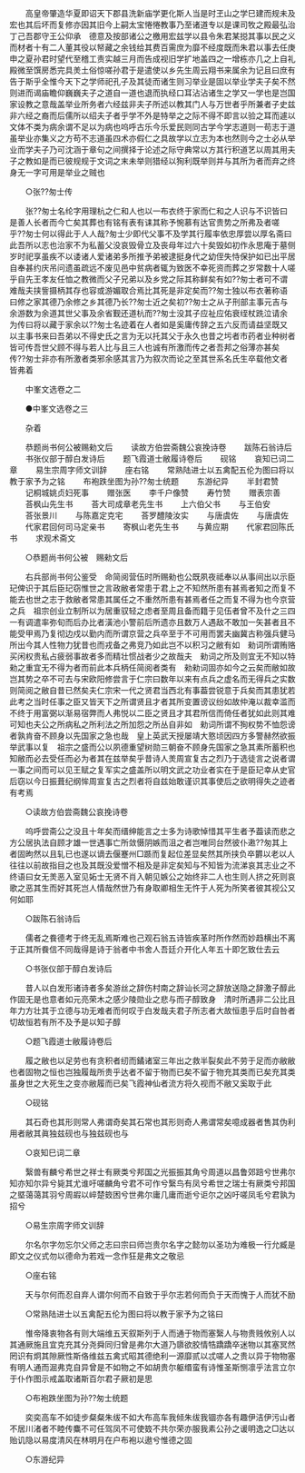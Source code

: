 <!-- { "loadSidebar": true } -->
　　高皇帝肇造华夏即诏天下郡县洗新庙学更化斯人当是时玊山之学巳建而规未及宏也其后坏而复修亦因其旧今上嗣太宝惓惓教事乃至诸道专以是课司牧之殿最弘治丁己吾郡守王公仰承　德意及按部诸公之檄用宏兹学以县令朱君某搃其事以民之义而材者十有二人董其役以帑藏之余钱给其费百需庶为靡不经度既而朱君以事去任庚申之夏孙君时望代至稽工责实越三月而告成视旧学扩地盖四之一增栋亦几之上自礼殿微至馔房悉完具羙土俗惊嗟孙君于是遣使以乡先生周云翔书来属余为记且曰庶有告于斯乎全惟今天下之学师祀孔子及其徒而诸生则习举业是固以举业学夫子矣不然则进而谒庙瞻仰巍巍夫子之道自一道也退而执经口耳沾沾诸生之学又一学也是岂国家设教之意哉盖举业所务者六经兹非夫子所述以教其门人与万世者乎所兼者子史兹非六经之裔而后儒所以绍夫子者乎学不外是特举之之际不得不即言以验之耳而遽以文体不类为病余谓不足以为病也呜呼古乐今乐爱民则同古学今学志道则一苟志于道虽举业亦集义之方苟不志道虽四术亦假仁之具故学以立志为本也然则今之士必从举业而学夫子乃可沈涵于章句之间撰择于论述之际守典常以方其行积道艺以周其用夫子之教如是而已彼规规于文词之末未举则猎经以狥利既举则并与其所为者而弃之终身无一字可用是举业之贼也 

　　○张??匆士传 

　　张??匆士名纶字用理杭之仁和人也以一布衣终于家而仁和之人识与不识皆曰是善人长者而今亡矣其葬也有铭有表有诔其称予惋慕有达官贵势之所弗及者嗟乎??匆士何以得此于人人哉?匆士少即代父事不及学其行履率依忠厚尝以厚名斋曰此吾所以志也治家不为私蓄父没哀毁骨立及丧母年过六十矣毁如初作永思庵于墓侧岁时祀享虽疾不以诿诸人爱诸弟多所推予弟被逮挺身代之幼侄失恃保护如已出平居自奉甚约庆吊问遗虽疏远不废见邑中贫病者辄为致医不幸死资而葬之岁常数十人嗟乎自先王孝友任恤之教微而父子兄弟以及乡党之际其称鲜矣有如??匆士者可不谓难哉夫挟訾摄柄其存也容或游媚取合焉比其死是非定矣而??匆士独以布衣著称语曰修之家其德乃余修之乡其德乃长??匆士近之矣初??匆士之从子刑部主事元吉与余游数为余道其世父事及余省觐还道杭而??匆士没其子应祉应佑衰绖杖跣泣请余为传曰将以藏于家余以??匆士名迹着在人者如是奚庸传辞之五六反而请益坚既又以主事书来曰吾弟以不得史氏之言为无以托其父于永久也昔之圬者市药者业种树者皆可传吾世父顾不得与若人比与且三人也诚有所激而传之者吾邦之俗薄亦甚矣传??匆士非亦有所激者类邪余感其言乃为叙次而论之至其世系名氏生卒载他文者皆弗着 

　　中峯文选卷之二 

　　●中峯文选卷之三 

　　杂着 

　　恭题尚书何公被赐勑文后 
　　读故方伯尝斋魏公哀挽诗卷 
　　跋陈石翁诗后 
　　书张仪部于醇白发诗后 
　　题飞霞道士敝履诗卷后 
　　砚铭 
　　哀知已词二章 
　　易生宗周字师文训辞 
　　座右铭 
　　常熟陆进士以五禽配五伦为图曰将以教于家予为之铭 
　　布袍跌坐图为孙??匆士统题 
　　东游纪异 
　　半封君赞 
　　记桐城姚贞妇死事 
　　赠张医 
　　李千户像赞 
　　寿竹赞 
　　赠表宗善 
　　荅枫山先生书 
　　荅大司成章老先生书 
　　上六伯父书 
　　与王伯安 
　　荅张景川 
　　与陈嘉定克宅 
　　荅罗醴陵汝实 
　　与唐虞佐 
　　与唐虞佐 
　　代家君回何司马定亲书 
　　寄枫山老先生书 
　　与黄应期 
　　代家君回陈氏书 
　　求观术斋文 

　　○恭题尚书何公被　赐勑文后 

　　右兵部尚书何公鉴受　命简阅营伍时所赐勑也公既夙夜祗奉以从事间出以示臣玘俾识于其后臣玘窃惟世之言政敝者常患于君上之不知然所患有甚焉者知之而复不能去也世之志于救敝者常患其属任之不重然所患有甚焉者任之而复不得为也今京营之兵　祖宗创业立制所以为居重驭轻之虑者至周且备而籍于见伍者曾不及什之三四一有调遣率弥旬而后办比者潢池小警前后所遗亦且数万人遇敌不敢加一矢甚者且不能受甲焉乃复彻边戍以勤内而所谓京营之兵卒至于不可用而罢夫幽冀古称强兵健马所出今其人性物力犹昔也而戎备之弗竞乃如此岂不以积习之敝有如　勑词所谓贿赂买闲权贵私占疲弱事故者多而精壮惯战者少之故哉夫　勑词之所及则宜无不知以特勑之重宜无不得为者而前此本兵柄任简阅者类有　勑勑词固亦如今之云矣而敝如故岂其势之卒不可去与宋欧阳修尝言于仁宗曰数年以来有点兵之虚名而无得兵之实数则简阅之敝自昔已然矣夫仁宗宋一代之贤君当西北有事葢尝锐意于兵矣而其患犹若此考之当时任事之臣又皆天下之所谓贤且才者其所变置谤议纷如故仲淹以裁幸滥而不终于用富弼以渐易宿弊而人弗悦以二臣之贤且才其君所信而倚任者犹如此则其难可知也夫公之所病私之所利法之所加怨之所丛自非如　勑词所谓不狥权势不恤怨谤者孰肯奋不顾身以先国家之急也哉　皇上英武天授屡靖大憝顷因四方多警赫然欲振举武事以复　祖宗之盛而公以夙德重望树勋三朝奋不顾身先国家之急其素所蓄积也知敝而必去受任而必为者其在兹举矣乎昔诗人羙周宣复古之烈乃于选徒言之说者谓一事之间而可以见王赋之复军实之盛盖所以明文武之功业者实在于是臣玘幸从史官后窃以今日振葺纪纲恈周宣复古之烈者将自兹始敢谨识其事使后之欲明得失之迹者有考焉 

　　○读故方伯尝斋魏公哀挽诗卷 

　　呜呼尝斋公之没且十年矣而缙绅能言之士多为诗歌悼惜其平生者予葢读而悲之方公居执法自顾才雄一世遇事亡所敛慑阴嫉而沮之者岂唯同台然彼仆遫??匆其上者固昫然以且轧已也遂以谪去偃蹇州□踬而复起位差显矣然其所挟负卒欝以老以人往往以前故指目之也及其既没爱憎不相及是非定矣知与不知皆为流涕哀其志业之不终语曰女无羙恶入室见妬士无贤不肖入朝见嫉公之始终非二人也生则人挤之死则哀歌之恶其生而好其死岂人情哉然世乃有身取卿相生无忤于人死为所笑者彼其视公又何如耶 

　　○跋陈石翁诗后 

　　儒者之飬德考于终无乱焉斯难也己观石翁五诗皆疾革时所作然而妙趋横出不离于正其所飬信不同哉得是诗于翁者中书舍人吾廷介开化人年五十即乞致仕去云 

　　○书张仪部于醇白发诗后 

　　昔人以白发形诸诗者多矣游丝之辞伤村南之辞讪长河之辞放送隐之辞激子醇此作固无是也意者如元亮荣木之感少陵勋业之悲与而子醇致身　清时所遇非二公比且年力方壮其于立德与功无难者而何叹于白发哉夫君子所志者大故恒患乎后时自咎者切故恒若有所不及予是以知子醇 

　　○题飞霞道士敝履诗卷后 

　　履之敝也以足劳也有贪积者纫而鐍诸室三年出之救半裂矣此不劳于足而亦敝敝也者固物之恒也岂独履哉所贵乎达者不留于物而已矣不留于物充其类而已矣充其类虽身世之大死生之变亦敝履而已矣飞霞神仙者流方将久视而不敝又奚取于此 

　　○砚铭 

　　其石奇也其形则常人弗谓奇矣其石常也其形则奇人弗谓常矣噫成器者售其伪利用者敝其眞独兹砚也与独兹砚也与 

　　○哀知巳词二章 

　　繄兽有麟兮希世之祥士有厥类兮邦国之光振振其角兮周道以昌鲁郊踣兮世弗尔知亦知尔异兮毙其尤谁吁嗟麟角兮君不可作兮繄鸟有凤兮希世之瑞士有厥类兮邦国之塈蔼蔼其羽兮周嘏以崪楚笯困兮世弗尔庸几庸而逝兮讵尔之凶吁嗟凤毛兮君孰为招兮 

　　○易生宗周字师文训辞 

　　尔名尔字勿忘尔父师之志曰宗曰师岂贵尔名字之懿勿以圣功为难极一行允臧是即文之仪式勿以德命为若戏一念作狂是弗文之敬忌 

　　○座右铭 

　　天与尔何而忍自弃人谓尔何而不自致于乎尔志若何而负于天而愧于人而犹不励 

　　○常熟陆进士以五禽配五伦为图曰将以教于家予为之铭曰 

　　惟帝降衷物各有则大端维五天叙斯列于人而通于物而塞繄人与物贵贱攸别人以其通厥施且宜克充其分尧舜同归曾是弗尔大道乃隳欲胶情牿蹻蹻卒迷物以其塞冥然罔识有炯其隙厥性斯佫维兹五禽式昭其德绝利一源靡贰以忒嗟人之贵以异于物物塞有明人通而淈弗克自异曾是不如物之不如胡贵尔躯缗蛮有诗惟圣斯恻凛乎法言立尔于仆作图示戒盖取诸斯百尔君子厥初是思 

　　○布袍跌坐图为孙??匆士统题 

　　奕奕高车不如徒步粲粲朱绂不如大布高车我倾朱绂我锢亦各有趣伊洁伊污山者不居川渚者不睦传麋不可任驾凤不可使笯不共尔荣亦服我素公孙之谖明逸之□达以贻讥隐以易度清风在林明月在户布袍以遨兮惟德之固 

　　○东游纪异 

